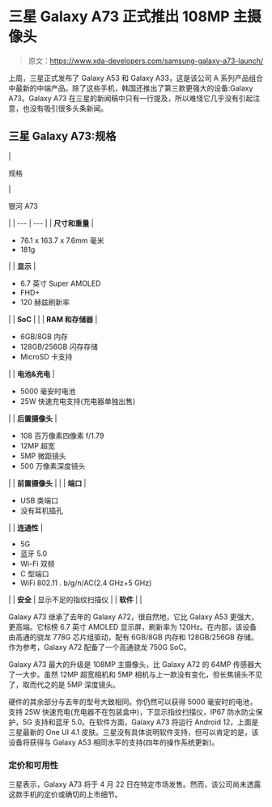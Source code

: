 # 三星 Galaxy A73 正式推出 108MP 主摄像头

> 原文：<https://www.xda-developers.com/samsung-galaxy-a73-launch/>

上周，三星正式发布了 Galaxy A53 和 Galaxy A33，这是该公司 A 系列产品组合中最新的中端产品。除了这些手机，韩国还推出了第三款更强大的设备:Galaxy A73。Galaxy A73 在三星的新闻稿中只有一行提及，所以难怪它几乎没有引起注意，也没有吸引很多头条新闻。

## 三星 Galaxy A73:规格

| 

规格

 | 

银河 A73

 |
| --- | --- |
| **尺寸和重量** | 

*   76.1 x 163.7 x 7.6mm 毫米
*   181g

 |
| **显示** | 

*   6.7 英寸 Super AMOLED
*   FHD+
*   120 赫兹刷新率

 |
| **SoC** |  |
| **RAM 和存储器** | 

*   6GB/8GB 内存
*   128GB/256GB 闪存存储
*   MicroSD 卡支持

 |
| **电池&充电** | 

*   5000 毫安时电池
*   25W 快速充电支持(充电器单独出售)

 |
| **后置摄像头** | 

*   108 百万像素四像素 f/1.79
*   12MP 超宽
*   5MP 微距镜头
*   500 万像素深度镜头

 |
| **前置摄像头** |  |
| **端口** | 

*   USB 类端口
*   没有耳机插孔

 |
| **连通性** | 

*   5G
*   蓝牙 5.0
*   Wi-Fi 双频
*   C 型端口
*   WiFi 802.11 . b/g/n/AC(2.4 GHz+5 GHz)

 |
| **安全** | 显示不足的指纹扫描仪 |
| **软件** |  |

Galaxy A73 继承了去年的 Galaxy A72，很自然地，它比 Galaxy A53 更强大，更高端。它标榜 6.7 英寸 AMOLED 显示屏，刷新率为 120Hz。在内部，该设备由高通的骁龙 778G 芯片组驱动，配有 6GB/8GB 内存和 128GB/256GB 存储。作为参考，Galaxy A72 配备了一个高通骁龙 750G SoC。

Galaxy A73 最大的升级是 108MP 主摄像头，比 Galaxy A72 的 64MP 传感器大了一大步。虽然 12MP 超宽相机和 5MP 相机与上一款没有变化，但长焦镜头不见了，取而代之的是 5MP 深度镜头。

硬件的其余部分与去年的型号大致相同。你仍然可以获得 5000 毫安时的电池，支持 25W 快速充电(充电器不在包装盒中)，下显示指纹扫描仪，IP67 防水防尘保护，5G 支持和蓝牙 5.0。在软件方面，Galaxy A73 将运行 Android 12，上面是三星最新的 One UI 4.1 皮肤。三星没有具体说明软件支持，但可以肯定的是，该设备将获得与 Galaxy A53 相同水平的支持(四年的操作系统更新)。

### 定价和可用性

三星表示，Galaxy A73 将于 4 月 22 日在特定市场发售。然而，该公司尚未透露这款手机的定价或确切的上市细节。